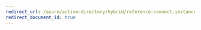 ```yaml
---
redirect_url: /azure/active-directory/hybrid/reference-connect-instances
redirect_document_id: true
---
```

